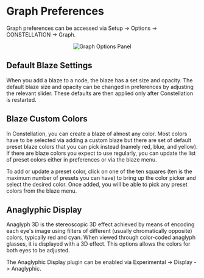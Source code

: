 # Graph Preferences

Graph preferences can be accessed via Setup -> Options -> CONSTELLATION
-> Graph.

<div style="text-align: center">
<img src="../ext/docs/CorePreferences/src/au/gov/asd/tac/constellation/preferences/resources/graphPanel.png" alt="Graph Options Panel" />
</div>

## Default Blaze Settings

When you add a blaze to a node, the blaze has a set size and opacity.
The default blaze size and opacity can be changed in preferences by
adjusting the relevant slider. These defaults are then applied only
after Constellation is restarted.

## Blaze Custom Colors

In Constellation, you can create a blaze of almost any color. Most
colors have to be selected via adding a custom blaze but there are set
of default preset blaze colors that you can pick instead (namely red,
blue, and yellow). If there are blaze colors you expect to use
regularly, you can update the list of preset colors either in
preferences or via the blaze menu.

To add or update a preset color, click on one of the ten squares (ten
is the maximum number of presets you can have) to bring up the color
picker and select the desired color. Once added, you will be able to
pick any preset colors from the blaze menu.


## Anaglyphic Display

Anaglyph 3D is the stereoscopic 3D effect achieved by means of encoding each 
eye's image using filters of different (usually chromatically opposite) 
colors, typically red and cyan. When viewed through color-coded anaglyph glasses,
it is displayed with a 3D effect. This options allows the colors for both eyes to
be adjusted.

The Anaglyphic Display plugin can be enabled via Experimental -> Display -> Anaglyphic.

